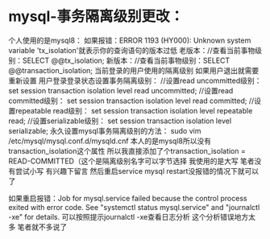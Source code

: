 # mysql-事务隔离级别更改：
  个人使用的是mysql8：
    如果报错：ERROR 1193 (HY000): Unknown system variable 'tx_isolation'就表示你的查询语句的版本过低
    老版本：//查看当前事物级别：SELECT @@tx_isolation;
    新版本：//查看当前事物级别：SELECT @@transaction_isolation;
 当前登录的用户使用的隔离级别 如果用户退出就需要重新设置
  用户登录登录状态设置事务隔离级别：
    //设置read uncommitted级别：
    set session transaction isolation level read uncommitted;
    //设置read committed级别：
    set session transaction isolation level read committed;
    //设置repeatable read级别：
    set session transaction isolation level repeatable read;
    //设置serializable级别：
    set session transaction isolation level serializable;
  永久设置mysql事务隔离级别的方法：
    sudo vim /etc/mysql/mysql.conf.d/mysqld.cnf
    本人的是mysql8所以没有transaction_isolation这个属性 所以我直接添加了个transaction_isolation = READ-COMMITTED（这个是隔离级别名字可以字节选择 我使用的是大写 笔者没有尝试小写 有兴趣下留言
    然后重启service mysql restart没报错的情况下就可以了


  如果重启报错：Job for mysql.service failed because the control process exited with error code.
    See "systemctl status mysql.service" and "journalctl -xe" for details.
   可以按照提示journalctl -xe查看日志分析 这个分析错误地方太多 笔者就不多说了

